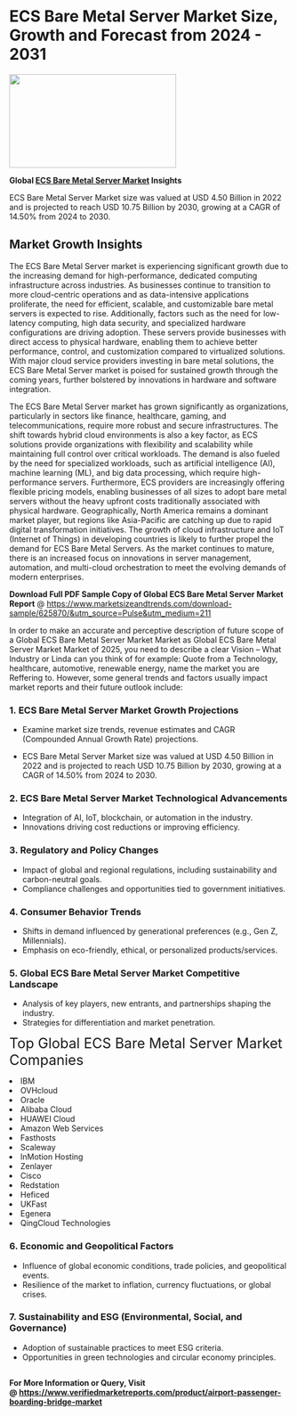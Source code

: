 <H1>ECS Bare Metal Server Market Size, Growth and Forecast from 2024 - 2031</H1><img class="aligncenter size-medium wp-image-584254" src="https://thirdeyenews.in/wp-content/uploads/2024/09/Global-Market-Research-300x168.jpeg" alt="" width="300" height="168" /><p><strong>Global&nbsp;<a href="https://www.marketsizeandtrends.com/download-sample/625870/&amp;utm_source=Pulse&amp;utm_medium=211">ECS Bare Metal Server Market</a> Insights</strong></p><p>ECS Bare Metal Server Market size was valued at USD 4.50 Billion in 2022 and is projected to reach USD 10.75 Billion by 2030, growing at a CAGR of 14.50% from 2024 to 2030.</p><p><h2>Market Growth Insights</h2> <p>The ECS Bare Metal Server market is experiencing significant growth due to the increasing demand for high-performance, dedicated computing infrastructure across industries. As businesses continue to transition to more cloud-centric operations and as data-intensive applications proliferate, the need for efficient, scalable, and customizable bare metal servers is expected to rise. Additionally, factors such as the need for low-latency computing, high data security, and specialized hardware configurations are driving adoption. These servers provide businesses with direct access to physical hardware, enabling them to achieve better performance, control, and customization compared to virtualized solutions. With major cloud service providers investing in bare metal solutions, the ECS Bare Metal Server market is poised for sustained growth through the coming years, further bolstered by innovations in hardware and software integration. </p> <p>The ECS Bare Metal Server market has grown significantly as organizations, particularly in sectors like finance, healthcare, gaming, and telecommunications, require more robust and secure infrastructures. The shift towards hybrid cloud environments is also a key factor, as ECS solutions provide organizations with flexibility and scalability while maintaining full control over critical workloads. The demand is also fueled by the need for specialized workloads, such as artificial intelligence (AI), machine learning (ML), and big data processing, which require high-performance servers. Furthermore, ECS providers are increasingly offering flexible pricing models, enabling businesses of all sizes to adopt bare metal servers without the heavy upfront costs traditionally associated with physical hardware. Geographically, North America remains a dominant market player, but regions like Asia-Pacific are catching up due to rapid digital transformation initiatives. The growth of cloud infrastructure and IoT (Internet of Things) in developing countries is likely to further propel the demand for ECS Bare Metal Servers. As the market continues to mature, there is an increased focus on innovations in server management, automation, and multi-cloud orchestration to meet the evolving demands of modern enterprises. </p><p><span class=""><strong>Download Full PDF Sample Copy of Global ECS Bare Metal Server Market Report</strong> @ <a href="https://www.marketsizeandtrends.com/download-sample/625870/&amp;utm_source=Pulse&amp;utm_medium=211" target="_blank">https://www.marketsizeandtrends.com/download-sample/625870/&amp;utm_source=Pulse&amp;utm_medium=211</a></span></p><p>In order to make an accurate and perceptive description of future scope of a Global&nbsp;ECS Bare Metal Server Market Market as Global&nbsp;ECS Bare Metal Server Market Market of 2025, you need to describe a clear Vision &ndash; What Industry or Linda can you think of for example: Quote from a Technology, healthcare, automotive, renewable energy, name the market you are Reffering to. However, some general trends and factors usually impact market reports and their future outlook include:</p><h3>1.&nbsp;<strong>ECS Bare Metal Server Market Growth Projections</strong></h3><ul><li>Examine market size trends, revenue estimates and CAGR (Compounded Annual Growth Rate) projections.</li><li><p>ECS Bare Metal Server Market size was valued at USD 4.50 Billion in 2022 and is projected to reach USD 10.75 Billion by 2030, growing at a CAGR of 14.50% from 2024 to 2030.</p></li></ul><h3>2.&nbsp;<strong>ECS Bare Metal Server Market Technological Advancements</strong></h3><ul><li>Integration of AI, IoT, blockchain, or automation in the industry.</li><li>Innovations driving cost reductions or improving efficiency.</li></ul><h3>3.&nbsp;<strong>Regulatory and Policy Changes</strong></h3><ul><li>Impact of global and regional regulations, including sustainability and carbon-neutral goals.</li><li>Compliance challenges and opportunities tied to government initiatives.</li></ul><h3>4.&nbsp;<strong>Consumer Behavior Trends</strong></h3><ul><li>Shifts in demand influenced by generational preferences (e.g., Gen Z, Millennials).</li><li>Emphasis on eco-friendly, ethical, or personalized products/services.</li></ul><h3>5.&nbsp;<strong>Global ECS Bare Metal Server Market Competitive Landscape</strong></h3><ul><li>Analysis of key players, new entrants, and partnerships shaping the industry.</li><li>Strategies for differentiation and market penetration.</li></ul><p data-pm-slice="1 1 []"><span style="color: inherit; font-family: inherit; font-size: 25px;">Top Global ECS Bare Metal Server Market Companies</span></p><div class="" data-test-id=""><p><li>IBM</li><li> OVHcloud</li><li> Oracle</li><li> Alibaba Cloud</li><li> HUAWEI Cloud</li><li> Amazon Web Services</li><li> Fasthosts</li><li> Scaleway</li><li> InMotion Hosting</li><li> Zenlayer</li><li> Cisco</li><li> Redstation</li><li> Heficed</li><li> UKFast</li><li> Egenera</li><li> QingCloud Technologies</li></p></div><h3>6.&nbsp;<strong>Economic and Geopolitical Factors</strong></h3><ul><li>Influence of global economic conditions, trade policies, and geopolitical events.</li><li>Resilience of the market to inflation, currency fluctuations, or global crises.</li></ul><h3>7.&nbsp;<strong>Sustainability and ESG (Environmental, Social, and Governance)</strong></h3><ul><li>Adoption of sustainable practices to meet ESG criteria.</li><li>Opportunities in green technologies and circular economy principles.</li></ul><h2><strong style="font-size: 14px;">For More Information or Query, Visit @&nbsp;</strong><a style="background-color: #ffffff; font-size: 14px;" href="https://www.marketsizeandtrends.com/report/ecs-bare-metal-server-market/" target="_blank">https://www.verifiedmarketreports.com/product/airport-passenger-boarding-bridge-market</a></h2>
